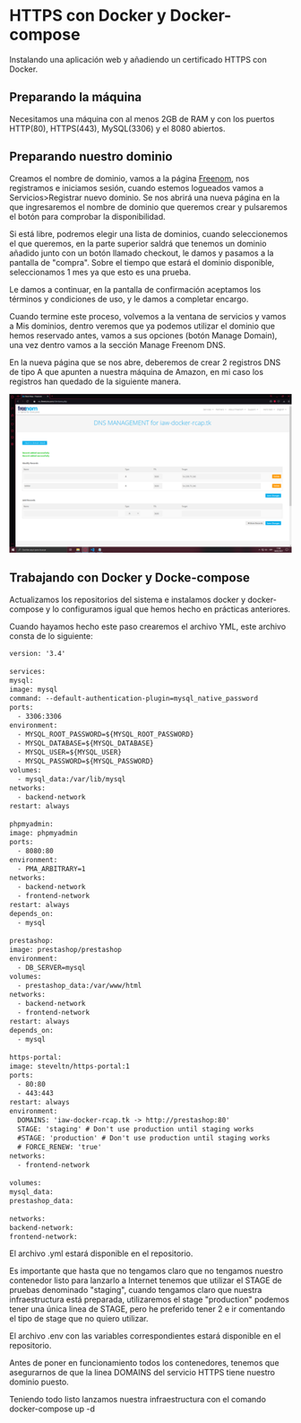 # HTTPS con Docker y Docker-compose

Instalando una aplicación web y añadiendo un certificado HTTPS con Docker.

## Preparando la máquina

Necesitamos una máquina con al menos 2GB de RAM y con los puertos HTTP(80), HTTPS(443), MySQL(3306) y el 8080 abiertos.

## Preparando nuestro dominio

Creamos el nombre de dominio, vamos a la página [Freenom](https://www.freenom.com/es/index.html?lang=es), nos registramos e iniciamos sesión, cuando estemos logueados vamos a Servicios>Registrar nuevo dominio. Se nos abrirá una nueva página en la que ingresaremos el nombre de dominio que queremos crear y pulsaremos el botón para comprobar la disponibilidad.

Si está libre, podremos elegir una lista de dominios, cuando seleccionemos el que queremos, en la parte superior saldrá que tenemos un dominio añadido junto con un botón llamado checkout, le damos y pasamos a la pantalla de "compra". Sobre el tiempo que estará el dominio disponible, seleccionamos 1 mes ya que esto es una prueba. 

Le damos a continuar, en la pantalla de confirmación aceptamos los términos y condiciones de uso, y le damos a completar encargo.

Cuando termine este proceso, volvemos a la ventana de servicios y vamos a Mis dominios, dentro veremos que ya podemos utilizar el dominio que hemos reservado antes, vamos a sus opciones (botón Manage Domain), una vez dentro vamos a la sección Manage Freenom DNS.

En la nueva página que se nos abre, deberemos de crear 2 registros DNS de tipo A que apunten a nuestra máquina de Amazon, en mi caso los registros han quedado de la siguiente manera.

![Imagen de demostracion 1](/capturas/captura1.png)

## Trabajando con Docker y Docke-compose

Actualizamos los repositorios del sistema e instalamos docker y docker-compose y lo configuramos igual que hemos hecho en prácticas anteriores.

Cuando hayamos hecho este paso crearemos el archivo YML, este archivo consta de lo siguiente:

    version: '3.4'

    services:
    mysql:
    image: mysql
    command: --default-authentication-plugin=mysql_native_password
    ports: 
      - 3306:3306
    environment: 
      - MYSQL_ROOT_PASSWORD=${MYSQL_ROOT_PASSWORD}
      - MYSQL_DATABASE=${MYSQL_DATABASE}
      - MYSQL_USER=${MYSQL_USER}
      - MYSQL_PASSWORD=${MYSQL_PASSWORD}
    volumes: 
      - mysql_data:/var/lib/mysql
    networks: 
      - backend-network
    restart: always
  
    phpmyadmin:
    image: phpmyadmin
    ports:
      - 8080:80
    environment: 
      - PMA_ARBITRARY=1
    networks: 
      - backend-network
      - frontend-network
    restart: always
    depends_on: 
      - mysql

    prestashop:
    image: prestashop/prestashop
    environment: 
      - DB_SERVER=mysql
    volumes:
      - prestashop_data:/var/www/html
    networks: 
      - backend-network
      - frontend-network
    restart: always
    depends_on: 
      - mysql

    https-portal:
    image: steveltn/https-portal:1
    ports:
      - 80:80
      - 443:443
    restart: always
    environment:
      DOMAINS: 'iaw-docker-rcap.tk -> http://prestashop:80'
      STAGE: 'staging' # Don't use production until staging works
      #STAGE: 'production' # Don't use production until staging works
      # FORCE_RENEW: 'true'
    networks:
      - frontend-network

    volumes:
    mysql_data:
    prestashop_data:

    networks: 
    backend-network:
    frontend-network:

El archivo .yml estará disponible en el repositorio.

Es importante que hasta que no tengamos claro que no tengamos nuestro contenedor listo para lanzarlo a Internet tenemos que utilizar el STAGE de pruebas denominado "staging", cuando tengamos claro que nuestra infraestructura está preparada, utilizaremos el stage "production" podemos tener una única linea de STAGE, pero he preferido tener 2 e ir comentando el tipo de stage que no quiero utilizar.

El archivo .env con las variables correspondientes estará disponible en el repositorio.

Antes de poner en funcionamiento todos los contenedores, tenemos que asegurarnos de que la linea DOMAINS del servicio HTTPS tiene nuestro dominio puesto.

Teniendo todo listo lanzamos nuestra infraestructura con el comando docker-compose up -d
